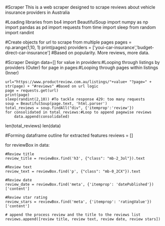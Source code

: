 #Scraper
This is a web scraper designed to scrape reviews about vehicle insurance providers in Australia

#Loading libraries
from bs4 import BeautifulSoup
import numpy as np
import pandas as pd
import requests
from time import sleep
from random import randint

#Create objects for url to scrape from multiple pages
pages = np.arange(1,10, 1)
print(pages)
providers = ['youi-car-insurance','budget-direct-car-insurance'] #Based on popularity. More reviews, more data.

#Scraper Design
data=[]
for value in providers:#Looping through listings by providers (Outer)
 for page in pages:#Looping through pages within listings (Inner)
    
    url="https://www.productreview.com.au/listings/"+value+ "?page=" + str(page) + "#reviews" #Based on url logic
    page = requests.get(url)
    print(page)
    sleep(randint(2,10)) #To tackle response 429: too many requests
    soup = BeautifulSoup(page.text, 'html.parser')
    total_reviews = soup.findAll("div", {'itemprop':'review'})
    for consolidated in total_reviews:#Loop to append pagewise reviews
        data.append(consolidated)
    
len(total_reviews)
len(data)

#Forming dataframe outline for extracted features
reviews = []

for reviewBox in data:

    #Review title
    review_title = reviewBox.find('h3', {"class": "mb-2_3ol"}).text
    
    #Review text
    review_text = reviewBox.find('p', {"class": "mb-0_2CX"}).text
    
    #Review date
    review_date = reviewBox.find('meta', {'itemprop': 'datePublished'})['content']

    #Review star rating
    review_stars = reviewBox.find('meta', {'itemprop': 'ratingValue'})['content']
    
    # append the process review and the title to the reviews list
    reviews.append([review_title, review_text, review_date, review_stars])

#Exporting scrape results
output_column_names = ['title', 'review', 'date', 'stars']
df1 = pd.DataFrame(reviews, columns=output_column_names)
df1.to_csv('Reviews_Scrape.csv', index=None)




